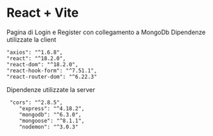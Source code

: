 # React + Vite

Pagina di Login e Register con collegamento a MongoDb
Dipendenze utilizzate la client

    "axios": "^1.6.8",
    "react": "^18.2.0",
    "react-dom": "^18.2.0",
    "react-hook-form": "^7.51.1",
    "react-router-dom": "^6.22.3"

Dipendenze utilizzate la server

     "cors": "^2.8.5",
        "express": "^4.18.2",
        "mongodb": "^6.3.0",
        "mongoose": "^8.1.1",
        "nodemon": "^3.0.3"
